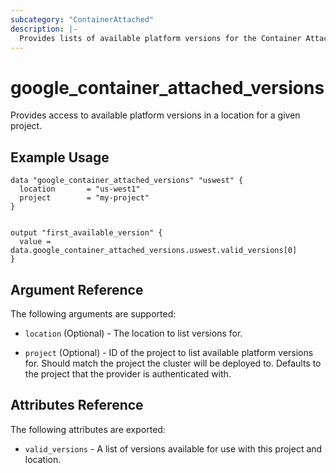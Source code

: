 ```yaml
---
subcategory: "ContainerAttached"
description: |-
  Provides lists of available platform versions for the Container Attached resources.
---
```


# google_container_attached_versions

Provides access to available platform versions in a location for a given project.

## Example Usage

```hcl
data "google_container_attached_versions" "uswest" {
  location       = "us-west1"
  project        = "my-project"
}


output "first_available_version" {
  value = data.google_container_attached_versions.uswest.valid_versions[0]
}
```

## Argument Reference

The following arguments are supported:

* `location` (Optional) - The location to list versions for.

* `project` (Optional) - ID of the project to list available platform versions for. Should match the project the cluster will be deployed to.
  Defaults to the project that the provider is authenticated with.

## Attributes Reference

The following attributes are exported:

* `valid_versions` - A list of versions available for use with this project and location.
